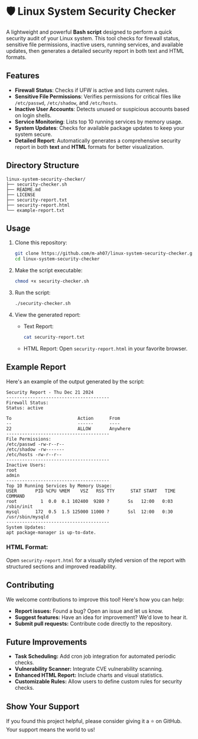 # 🛡️ Linux System Security Checker

A lightweight and powerful **Bash script** designed to perform a quick security audit of your Linux system. This tool checks for firewall status, sensitive file permissions, inactive users, running services, and available updates, then generates a detailed security report in both text and HTML formats.


## Features
- **Firewall Status**: Checks if UFW is active and lists current rules.
- **Sensitive File Permissions**: Verifies permissions for critical files like `/etc/passwd`, `/etc/shadow`, and `/etc/hosts`.
- **Inactive User Accounts**: Detects unused or suspicious accounts based on login shells.
- **Service Monitoring**: Lists top 10 running services by memory usage.
- **System Updates**: Checks for available package updates to keep your system secure.
- **Detailed Report**: Automatically generates a comprehensive security report in both **text** and **HTML** formats for better visualization.


## Directory Structure
```plaintext
linux-system-security-checker/
├── security-checker.sh
├── README.md
├── LICENSE
├── security-report.txt
├── security-report.html
└── example-report.txt
```

## Usage
1. Clone this repository:

    ```bash
    git clone https://github.com/m-ah07/linux-system-security-checker.git
    cd linux-system-security-checker
    ```

2. Make the script executable:

    ```bash
    chmod +x security-checker.sh
    ```

3. Run the script:

    ```bash
    ./security-checker.sh
    ```
    
4. View the generated report:

    - Text Report:
        ```bash
        cat security-report.txt
        ```
    - HTML Report: Open `security-report.html` in your favorite browser.

## Example Report

Here's an example of the output generated by the script:

```plaintext
Security Report - Thu Dec 21 2024
---------------------------------------
Firewall Status:
Status: active

To                         Action      From
--                         ------      ----
22                         ALLOW       Anywhere
---------------------------------------
File Permissions:
/etc/passwd -rw-r--r--
/etc/shadow -rw-------
/etc/hosts -rw-r--r--
---------------------------------------
Inactive Users:
root
admin
---------------------------------------
Top 10 Running Services by Memory Usage:
USER       PID %CPU %MEM    VSZ   RSS TTY      STAT START   TIME COMMAND
root         1  0.0  0.1 102400  9280 ?       Ss   12:00   0:03 /sbin/init
mysql      172  0.5  1.5 125000 11000 ?       Ssl  12:00   0:30 /usr/sbin/mysqld
---------------------------------------
System Updates:
apt package-manager is up-to-date.
```

### HTML Format:

Open `security-report.html` for a visually styled version of the report with structured sections and improved readability.


## Contributing

We welcome contributions to improve this tool! Here's how you can help:

- **Report issues:** Found a bug? Open an issue and let us know.
- **Suggest features:** Have an idea for improvement? We'd love to hear it.
- **Submit pull requests:** Contribute code directly to the repository.

## Future Improvements
- **Task Scheduling:** Add cron job integration for automated periodic checks.
- **Vulnerability Scanner:** Integrate CVE vulnerability scanning.
- **Enhanced HTML Report:** Include charts and visual statistics.
- **Customizable Rules:** Allow users to define custom rules for security checks.




## Show Your Support
If you found this project helpful, please consider giving it a ⭐ on GitHub. Your support means the world to us!







